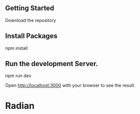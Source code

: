 ## Getting Started
Download the repository

## Install Packages
npm install

## Run the development Server.
npm run dev

Open [http://localhost:3000](http://localhost:3000) with your browser to see the result.
# Radian
